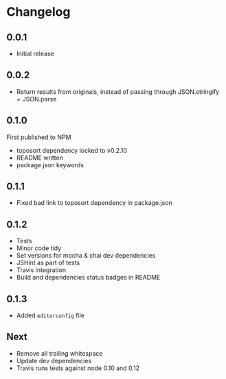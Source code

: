 # Changelog

## 0.0.1

* Initial release

## 0.0.2

* Return results from originals, instead of passing through JSON.stringify + JSON.parse

## 0.1.0

First published to NPM

* toposort dependency locked to v0.2.10
* README written
* package.json keywords

## 0.1.1

* Fixed bad link to toposort dependency in package.json

## 0.1.2

* Tests
* Minor code tidy
* Set versions for mocha & chai dev dependencies
* JSHint as part of tests
* Travis integration
* Build and dependencies status badges in README

## 0.1.3

* Added `editorconfig` file

## Next

* Remove all trailing whitespace
* Update dev dependencies
* Travis runs tests against node 0.10 and 0.12
